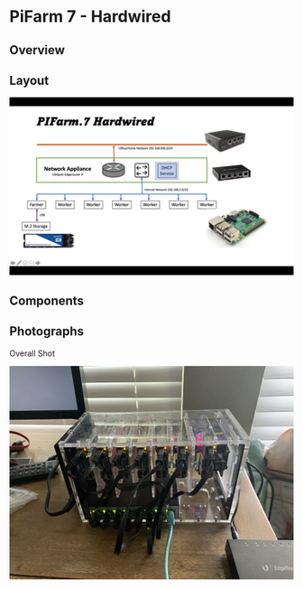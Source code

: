 # PiFarm 7 - Hardwired

## Overview

## Layout

![PiFarm.7 Hardwired](images/PiFarm.7.Hard.png "Title")

## Components

## Photographs

Overall Shot

![PiFarm.7 Overall](images/Pifarm.7.overall.jpeg "Photo of PiFarm cluster")
